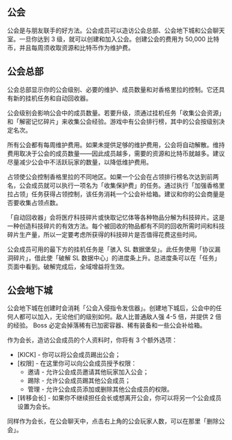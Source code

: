 ## 公会
公会是与朋友联手的好方法。公会成员可以造访公会总部、公会地下城和公会聊天室。一旦你达到 3 级，就可以创建和加入公会。创建公会的费用为 50,000 比特币，并且每周须收取资源和比特币作为维护费。

## 公会总部 
公会总部显示你的公会级别、必要的维护、成员数量和对香格里拉的控制。它还具有新的挂机任务和自动回收器。

公会级别会影响公会中的成员数量。若要升级，须通过挂机任务「收集公会资源」和「解密记忆碎片」来收集公会经验。游戏中有公会排行榜，其中的公会按级别决定名次。

所有公会都有每周维护费用。如果未提供足够的维护费用，公会将自动解散。维持费用取决于公会的成员数量——因此成员越多，需要的资源和比特币就越多。建议尽量减少公会中不活跃玩家的数量，以降低维护费用。

占领使公会控制香格里拉的不同地区。如果一个公会在占领排行榜名次达到前两名，公会成员就可以执行一项名为「收集保护费」的任务。通过执行「加强香格里拉占领」任务获得占领控制，该任务消耗一个公会补给箱。建议和你的公会商量是否要收集占领点数。

「自动回收器」会将医疗科技碎片或快取记忆体等各种物品分解为科技碎片。这是一种创造科技碎片的有效方法。每个被回收的物品都有不同的回收所需时间和科技碎片生产量，所以一定要考虑所获得的科技碎片是否值得花费这些时间。

公会成员可用的最下方的挂机任务是「骇入 SL 数据堡垒」。此任务使用「协议漏洞碎片」，借此使「破解 SL 数据中心」的进度条上升。总进度条可以在「任务」页面中看到。破解完成后，全域增益将生效。

## 公会地下城
公会地下城在创建时会消耗「公会入侵指令发信器」。创建地下城后，公会中的任何人都可以加入，无论他们的级别如何。敌人比普通敌人强 4-5 倍，并提供 2 倍的经验。 Boss 必定会掉落稀有已加密容器、稀有装备和一些公会补给箱。

作为会长，造访公会成员的个人资料时，你将有 3 个额外选项：
 - [KICK] - 你可以将公会成员踢出公会；
 - [权限] - 在这里你可以向公会成员授予权限：
   - 邀请 - 允许公会成员邀请其他玩家加入公会；
   - 踢除 - 允许公会成员踢其他公会成员；
   - 管理 - 允许公会成员添加或删除其他公会成员的权限。
 - [转移会长] - 如果你不继续担任会长或想离开公会，你可以将另一个公会成员设置为会长。

同样作为会长，在公会聊天中，点击右上角的公会玩家人数，可以在那里「删除公会」。